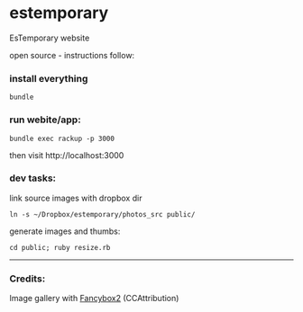 # estemporary

EsTemporary website

open source - instructions follow:

### install everything

    bundle

### run webite/app:

    bundle exec rackup -p 3000


then visit http://localhost:3000


### dev tasks:

link source images with dropbox dir  

    ln -s ~/Dropbox/estemporary/photos_src public/

generate images and thumbs:

    cd public; ruby resize.rb

---

### Credits:

Image gallery with [Fancybox2](http://fancyapps.com/fancybox/) (CCAttribution)
